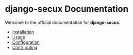# django-secux Documentation

Welcome to the official documentation for **django-secux**.

- [Installation](installation.md)
- [Usage](usage.md)
- [Configuration](configuration.md)
- [Contributing](contributing.md)
